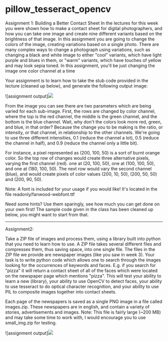 # pillow_tesseract_opencv

Assignment 1: Building a Better Contact Sheet
In the lectures for this week you were shown how to make a contact sheet for digital photographers, and how you can take one image and create nine different variants based on the brightness of that image. In this assignment you are going to change the colors of the image, creating variations based on a single photo. There are many complex ways to change a photograph using variations, such as changing a black and white image to either "cool" variants, which have light purple and blues in them, or "warm" variants, which have touches of yellow and may look sepia toned. In this assignment, you'll be just changing the image one color channel at a time

Your assignment is to learn how to take the stub code provided in the lecture (cleaned up below), and generate the following output image:

![assignment output]<img src="https://github.com/epoc88/pillow_tesseract_opencv/blob/master/assignment1.png">

From the image you can see there are two parameters which are being varied for each sub-image. First, the rows are changed by color channel, where the top is the red channel, the middle is the green channel, and the bottom is the blue channel. Wait, why don't the colors look more red, green, and blue, in that order? Because the change you to be making is the ratio, or intensity, or that channel, in relationship to the other channels. We're going to use three different intensities, 0.1 (reduce the channel a lot), 0.5 (reduce the channel in half), and 0.9 (reduce the channel only a little bit).

For instance, a pixel represented as (200, 100, 50) is a sort of burnt orange color. So the top row of changes would create three alternative pixels, varying the first channel (red). one at (20, 100, 50), one at (100, 100, 50), and one at (180, 100, 50). The next row would vary the second channel (blue), and would create pixels of color values (200, 10, 50), (200, 50, 50) and (200, 90, 50).

Note: A font is included for your usage if you would like! It's located in the file readonly/fanwood-webfont.ttf

Need some hints? Use them sparingly, see how much you can get done on your own first! The sample code given in the class has been cleaned up below, you might want to start from that.

-------------------------------------------------------------------------------------------------------------------------------  
  
Assignment2:   
  
Take a ZIP file of images and process them, using a library built into python that you need to learn how to use. A ZIP file takes several different files and compresses them, thus saving space, into one single file. The files in the ZIP file we provide are newspaper images (like you saw in week 3). Your task is to write python code which allows one to search through the images looking for the occurrences of keywords and faces. E.g. if you search for "pizza" it will return a contact sheet of all of the faces which were located on the newspaper page which mentions "pizza". This will test your ability to learn a new (library), your ability to use OpenCV to detect faces, your ability to use tesseract to do optical character recognition, and your ability to use PIL to composite images together into contact sheets.  

Each page of the newspapers is saved as a single PNG image in a file called images.zip. These newspapers are in english, and contain a variety of stories, advertisements and images. Note: This file is fairly large (~200 MB) and may take some time to work with, I would encourage you to use small_img.zip for testing.   
    
![assignment output]<img src="https://github.com/epoc88/pillow_tesseract_opencv/blob/master/small_project.png">
